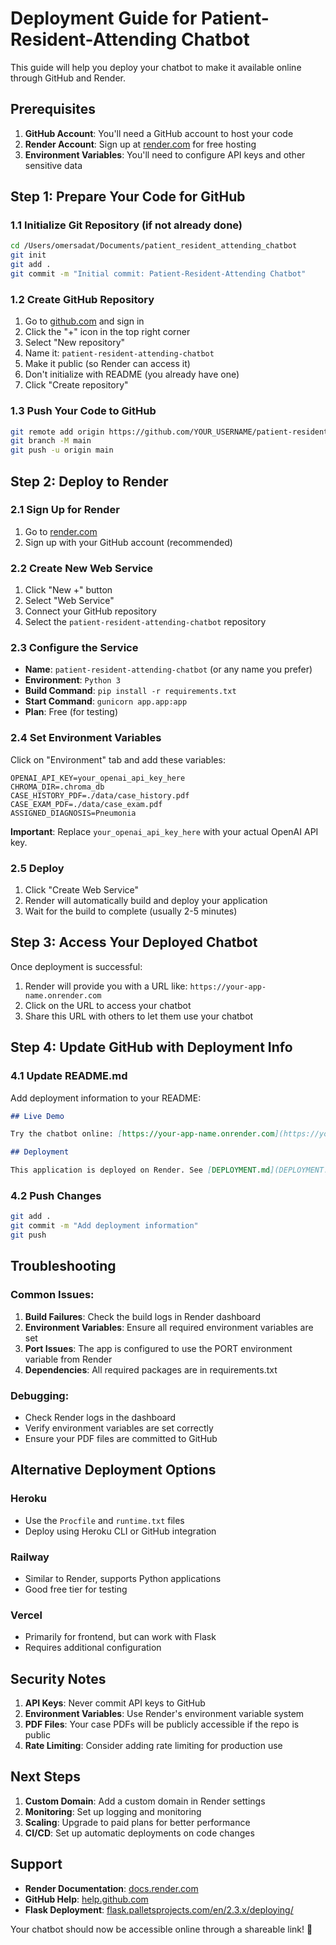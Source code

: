 # Deployment Guide for Patient-Resident-Attending Chatbot

This guide will help you deploy your chatbot to make it available online through GitHub and Render.

## Prerequisites

1. **GitHub Account**: You'll need a GitHub account to host your code
2. **Render Account**: Sign up at [render.com](https://render.com) for free hosting
3. **Environment Variables**: You'll need to configure API keys and other sensitive data

## Step 1: Prepare Your Code for GitHub

### 1.1 Initialize Git Repository (if not already done)
```bash
cd /Users/omersadat/Documents/patient_resident_attending_chatbot
git init
git add .
git commit -m "Initial commit: Patient-Resident-Attending Chatbot"
```

### 1.2 Create GitHub Repository
1. Go to [github.com](https://github.com) and sign in
2. Click the "+" icon in the top right corner
3. Select "New repository"
4. Name it: `patient-resident-attending-chatbot`
5. Make it public (so Render can access it)
6. Don't initialize with README (you already have one)
7. Click "Create repository"

### 1.3 Push Your Code to GitHub
```bash
git remote add origin https://github.com/YOUR_USERNAME/patient-resident-attending-chatbot.git
git branch -M main
git push -u origin main
```

## Step 2: Deploy to Render

### 2.1 Sign Up for Render
1. Go to [render.com](https://render.com)
2. Sign up with your GitHub account (recommended)

### 2.2 Create New Web Service
1. Click "New +" button
2. Select "Web Service"
3. Connect your GitHub repository
4. Select the `patient-resident-attending-chatbot` repository

### 2.3 Configure the Service
- **Name**: `patient-resident-attending-chatbot` (or any name you prefer)
- **Environment**: `Python 3`
- **Build Command**: `pip install -r requirements.txt`
- **Start Command**: `gunicorn app.app:app`
- **Plan**: Free (for testing)

### 2.4 Set Environment Variables
Click on "Environment" tab and add these variables:

```
OPENAI_API_KEY=your_openai_api_key_here
CHROMA_DIR=.chroma_db
CASE_HISTORY_PDF=./data/case_history.pdf
CASE_EXAM_PDF=./data/case_exam.pdf
ASSIGNED_DIAGNOSIS=Pneumonia
```

**Important**: Replace `your_openai_api_key_here` with your actual OpenAI API key.

### 2.5 Deploy
1. Click "Create Web Service"
2. Render will automatically build and deploy your application
3. Wait for the build to complete (usually 2-5 minutes)

## Step 3: Access Your Deployed Chatbot

Once deployment is successful:
1. Render will provide you with a URL like: `https://your-app-name.onrender.com`
2. Click on the URL to access your chatbot
3. Share this URL with others to let them use your chatbot

## Step 4: Update GitHub with Deployment Info

### 4.1 Update README.md
Add deployment information to your README:

```markdown
## Live Demo

Try the chatbot online: [https://your-app-name.onrender.com](https://your-app-name.onrender.com)

## Deployment

This application is deployed on Render. See [DEPLOYMENT.md](DEPLOYMENT.md) for details.
```

### 4.2 Push Changes
```bash
git add .
git commit -m "Add deployment information"
git push
```

## Troubleshooting

### Common Issues:

1. **Build Failures**: Check the build logs in Render dashboard
2. **Environment Variables**: Ensure all required environment variables are set
3. **Port Issues**: The app is configured to use the PORT environment variable from Render
4. **Dependencies**: All required packages are in requirements.txt

### Debugging:
- Check Render logs in the dashboard
- Verify environment variables are set correctly
- Ensure your PDF files are committed to GitHub

## Alternative Deployment Options

### Heroku
- Use the `Procfile` and `runtime.txt` files
- Deploy using Heroku CLI or GitHub integration

### Railway
- Similar to Render, supports Python applications
- Good free tier for testing

### Vercel
- Primarily for frontend, but can work with Flask
- Requires additional configuration

## Security Notes

1. **API Keys**: Never commit API keys to GitHub
2. **Environment Variables**: Use Render's environment variable system
3. **PDF Files**: Your case PDFs will be publicly accessible if the repo is public
4. **Rate Limiting**: Consider adding rate limiting for production use

## Next Steps

1. **Custom Domain**: Add a custom domain in Render settings
2. **Monitoring**: Set up logging and monitoring
3. **Scaling**: Upgrade to paid plans for better performance
4. **CI/CD**: Set up automatic deployments on code changes

## Support

- **Render Documentation**: [docs.render.com](https://docs.render.com)
- **GitHub Help**: [help.github.com](https://help.github.com)
- **Flask Deployment**: [flask.palletsprojects.com/en/2.3.x/deploying/](https://flask.palletsprojects.com/en/2.3.x/deploying/)

Your chatbot should now be accessible online through a shareable link! 🚀
